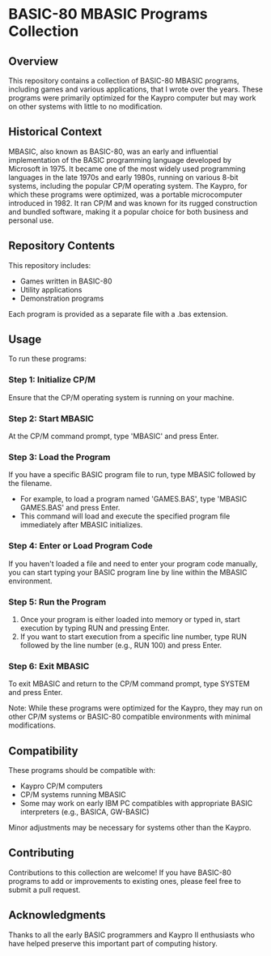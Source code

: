 # BASIC-80 MBASIC Programs Collection

## Overview
This repository contains a collection of BASIC-80 MBASIC programs, including games and various applications, that I wrote over the years. These programs were primarily optimized for the Kaypro computer but may work on other systems with little to no modification.

## Historical Context
MBASIC, also known as BASIC-80, was an early and influential implementation of the BASIC programming language developed by Microsoft in 1975. It became one of the most widely used programming languages in the late 1970s and early 1980s, running on various 8-bit systems, including the popular CP/M operating system.
The Kaypro, for which these programs were optimized, was a portable microcomputer introduced in 1982. It ran CP/M and was known for its rugged construction and bundled software, making it a popular choice for both business and personal use.

## Repository Contents

This repository includes:

* Games written in BASIC-80
* Utility applications
* Demonstration programs

Each program is provided as a separate file with a .bas extension.

## Usage
To run these programs:

### Step 1: Initialize CP/M
Ensure that the CP/M operating system is running on your machine.

### Step 2: Start MBASIC
At the CP/M command prompt, type 'MBASIC' and press Enter.

### Step 3: Load the Program
If you have a specific BASIC program file to run, type MBASIC followed by the filename.
* For example, to load a program named 'GAMES.BAS', type 'MBASIC GAMES.BAS' and press Enter.
* This command will load and execute the specified program file immediately after MBASIC initializes.

### Step 4: Enter or Load Program Code
If you haven't loaded a file and need to enter your program code manually, you can start typing your BASIC program line by line within the MBASIC environment.

### Step 5: Run the Program
1. Once your program is either loaded into memory or typed in, start execution by typing RUN and pressing Enter.
2. If you want to start execution from a specific line number, type RUN followed by the line number (e.g., RUN 100) and press Enter.

### Step 6: Exit MBASIC
To exit MBASIC and return to the CP/M command prompt, type SYSTEM and press Enter.

Note: While these programs were optimized for the Kaypro, they may run on other CP/M systems or BASIC-80 compatible environments with minimal modifications.

## Compatibility
These programs should be compatible with:

* Kaypro CP/M computers
* CP/M systems running MBASIC
* Some may work on early IBM PC compatibles with appropriate BASIC interpreters (e.g., BASICA, GW-BASIC)

Minor adjustments may be necessary for systems other than the Kaypro.

## Contributing
Contributions to this collection are welcome! If you have BASIC-80 programs to add or improvements to existing ones, please feel free to submit a pull request.

## Acknowledgments
Thanks to all the early BASIC programmers and Kaypro II enthusiasts who have helped preserve this important part of computing history.
